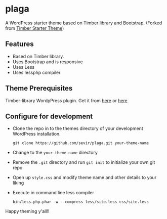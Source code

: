 # plaga
A WordPress starter theme based on Timber library and Bootstrap. (Forked from [Timber Starter Theme](http://github.com/Upstatement/timber-starter-theme))

Features
---
- Based on Timber library. 
- Uses Bootstrap and is responsive 
- Uses Less 
- Uses lessphp compiler

Theme Prerequisites
---
Timber-library WordpPress plugin. Get it from [here](https://wordpress.org/plugins/timber-library/) or [here](https://github.com/jarednova/timber)

Configure for development
---

- Clone the repo in to the themes directory of your development WordPress installation.

    `git clone https://github.com/sevir/plaga.git your-theme-name`
    
- Change to the `your-theme-name` directory
- Remove the `.git` directory and run `git init` to initialize your own git repo
- Open up `style.css` and modify theme name and other details to your liking
- Execute in command line less compiler

  `bin/less.php.phar -w --compress less/site.less css/site.less`

Happy theming y'all!!
